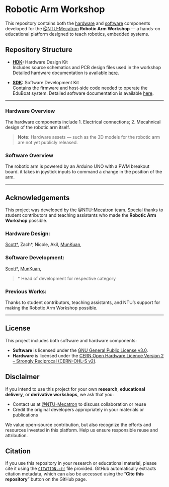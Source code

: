 # Robotic Arm Workshop
This repository contains both the [hardware](../HDK/) and [software](../SDK/) components developed for the [@NTU-Mecatron](https://github.com/NTU-Mecatron) **Robotic Arm Workshop** — a hands-on educational platform designed to teach robotics, embedded systems.

<!-- ![](./assets/boat-sample-pic.jpeg) -->


## Repository Structure
- **[HDK](../HDK/):** Hardware Design Kit  
  Includes source schematics and PCB design files used in the workshop Detailed hardware documentation is available [here](./HDK/).

- **[SDK](../SDK/):** Software Development Kit  
  Contains the firmware and host-side code needed to operate the EduBoat system. Detailed software documentation is available [here](./SDK/).

---

### Hardware Overview
The hardware components include 1. Electrical connections; 2. Mecahnical design of the robotic arm itself.

> **Note:** Hardware assets — such as the 3D models for the robotic arm are not yet publicly released.

### Software Overview
The robotic arm is powered by an Arduino UNO with a PWM breakout board. it takes in joystick inputs to command a change in the position of the arm.

---

## Acknowledgements
This project was developed by the [@NTU-Mecatron](https://github.com/NTU-Mecatron) team. Special thanks to student contributors and teaching assistants who made the **Robotic Arm Workshop** possible.

### Hardware Design: 
[Scott*](https://github.com/scott-cjx),
Zach*,
Nicole,
Akil,
[MunKuan](https://github.com/munkuan),

### Software Development: 
[Scott*](https://github.com/scott-cjx),
[MunKuan](https://github.com/munkuan),

> \* Head of development for respective category

### Previous Works:
Thanks to student contributors, teaching assistants, and NTU’s support for making the Robotic Arm Workshop possible.

---


## License
This project includes both software and hardware components:

- **Software** is licensed under the [GNU General Public License v3.0](./SOFTWARE-LICENSE).
- **Hardware** is licensed under the [CERN Open Hardware Licence Version 2 – Strongly Reciprocal (CERN-OHL-S v2)](./HARDWARE-LICENSE).


## Disclaimer
If you intend to use this project for your own **research**, **educational delivery**, or **derivative workshops**, we ask that you:

- Contact us at [@NTU-Mecatron](https://github.com/NTU-Mecatron) to discuss collaboration or reuse
- Credit the original developers appropriately in your materials or publications

We value open-source contribution, but also recognize the efforts and resources invested in this platform. Help us ensure responsible reuse and attribution.

## Citation
If you use this repository in your research or educational material, please cite it using the [`CITATION.cff`](../citation.cff) file provided. GitHub automatically extracts citation metadata, which can also be accessed using the “**Cite this repository**” button on the GitHub page.
